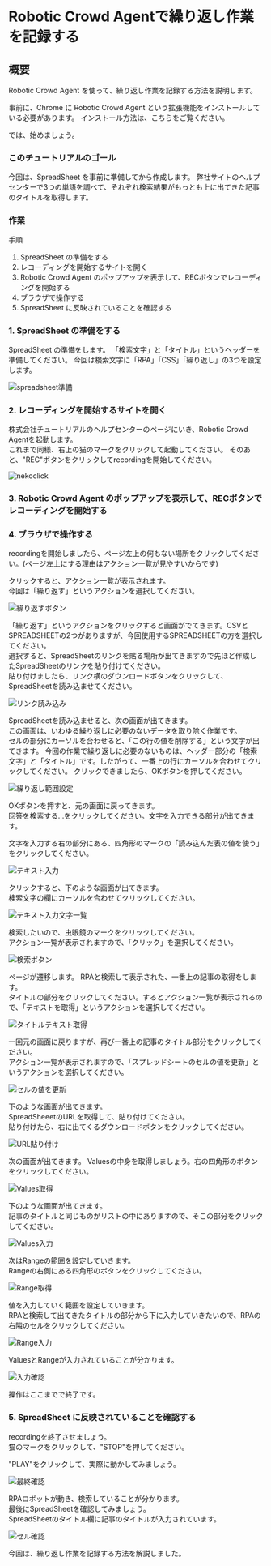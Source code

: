 # Robotic Crowd Agentで繰り返し作業を記録する  

## 概要

Robotic Crowd Agent を使って、繰り返し作業を記録する方法を説明します。

事前に、Chrome に Robotic Crowd Agent という拡張機能をインストールしている必要があります。
インストール方法は、こちらをご覧ください。

では、始めましょう。

### このチュートリアルのゴール

今回は、SpreadSheet を事前に準備してから作成します。
弊社サイトのヘルプセンターで3つの単語を調べて、それぞれ検索結果がもっとも上に出てきた記事のタイトルを取得します。

### 作業

手順  

1. SpreadSheet の準備をする
1. レコーディングを開始するサイトを開く
1. Robotic Crowd Agent のポップアップを表示して、RECボタンでレコーディングを開始する
1. ブラウザで操作する
1. SpreadSheet に反映されていることを確認する

### 1. SpreadSheet の準備をする

SpreadSheet の準備をします。
「検索文字」と「タイトル」というヘッダーを準備してください。
今回は検索文字に「RPA」「CSS」「繰り返し」の3つを設定します。

![spreadsheet準備](./repeat1.png)


### 2. レコーディングを開始するサイトを開く

株式会社チュートリアルのヘルプセンターのページにいき、Robotic Crowd Agentを起動します。  
これまで同様、右上の猫のマークをクリックして起動してください。
そのあと、"REC"ボタンをクリックしてrecordingを開始してください。

![nekoclick](./repeat2.png)  

### 3. Robotic Crowd Agent のポップアップを表示して、RECボタンでレコーディングを開始する

### 4. ブラウザで操作する

recordingを開始しましたら、ページ左上の何もない場所をクリックしてください。(ページ左上にする理由はアクション一覧が見やすいからです)  

クリックすると、アクション一覧が表示されます。  
今回は「繰り返す」というアクションを選択してください。  

![繰り返すボタン](./repeat3.png)

「繰り返す」というアクションをクリックすると画面がでてきます。CSVとSPREADSHEETの2つがありますが、今回使用するSPREADSHEETの方を選択してください。  
選択すると、SpreadSheetのリンクを貼る場所が出てきますので先ほど作成したSpreadSheetのリンクを貼り付けてください。  
貼り付けましたら、リンク横のダウンロードボタンをクリックして、SpreadSheetを読み込ませてください。  

![リンク読み込み](./repeat4.png)  

SpreadSheetを読み込ませると、次の画面が出てきます。  
この画面は、いわゆる繰り返しに必要のないデータを取り除く作業です。  
セルの部分にカーソルを合わせると、「この行の値を削除する」という文字が出てきます。
今回の作業で繰り返しに必要のないものは、ヘッダー部分の「検索文字」と「タイトル」です。したがって、一番上の行にカーソルを合わせてクリックしてください。
クリックできましたら、OKボタンを押してください。  

![繰り返し範囲設定](./repeat5.png)  

OKボタンを押すと、元の画面に戻ってきます。  
回答を検索する...をクリックしてください。文字を入力できる部分が出てきます。

文字を入力する右の部分にある、四角形のマークの「読み込んだ表の値を使う」をクリックしてください。

![テキスト入力](./repeat6.png)  

クリックすると、下のような画面が出てきます。  
検索文字の欄にカーソルを合わせてクリックしてください。

![テキスト入力文字一覧](./repeat7.png)  

検索したいので、虫眼鏡のマークをクリックしてください。  
アクション一覧が表示されますので、「クリック」を選択してください。  

![検索ボタン](./repeat8.png)  

ページが遷移します。
RPAと検索して表示された、一番上の記事の取得をします。  
タイトルの部分をクリックしてください。するとアクション一覧が表示されるので、「テキストを取得」というアクションを選択してください。

![タイトルテキスト取得](./repeat9.png)  

一回元の画面に戻りますが、再び一番上の記事のタイトル部分をクリックしてください。  
アクション一覧が表示されますので、「スプレッドシートのセルの値を更新」というアクションを選択してください。  

![セルの値を更新](./repeat10.png)  

下のような画面が出てきます。  
SpreadSheeetのURLを取得して、貼り付けてください。  
貼り付けたら、右に出てくるダウンロードボタンをクリックしてください。  

![URL貼り付け](./repeat11.png)  

次の画面が出てきます。
Valuesの中身を取得しましょう。右の四角形のボタンをクリックしてください。  

![Values取得](./repeat12.png)  

下のような画面が出てきます。  
記事のタイトルと同じものがリストの中にありますので、そこの部分をクリックしてください。  

![Values入力](./repeat13.png)  

次はRangeの範囲を設定していきます。  
Rangeの右側にある四角形のボタンをクリックしてください。  

![Range取得](./repeat14.png)  

値を入力していく範囲を設定していきます。  
RPAと検索して出てきたタイトルの部分から下に入力していきたいので、RPAの右隣のセルをクリックしてください。  

![Range入力](./repeat15.png)  

ValuesとRangeが入力されていることが分かります。  

![入力確認](./repeat16.png)  

操作はここまでで終了です。

### 5. SpreadSheet に反映されていることを確認する

recordingを終了させましょう。  
猫のマークをクリックして、"STOP"を押してください。  

"PLAY"をクリックして、実際に動かしてみましょう。

![最終確認](./repeat17.png)  

RPAロボットが動き、検索していることが分かります。  
最後にSpreadSheetを確認してみましょう。  
SpreadSheetのタイトル欄に記事のタイトルが入力されています。  

![セル確認](./repeat18.png)  

今回は、繰り返し作業を記録する方法を解説しました。  
